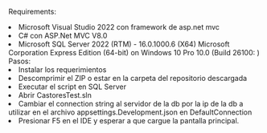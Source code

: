 Requirements:
<list>
  <li>Microsoft Visual Studio 2022 con framework de asp.net mvc</li>
  <li>C# con ASP.Net MVC V8.0</li>
  <li>Microsoft SQL Server 2022 (RTM) - 16.0.1000.6 (X64) Microsoft Corporation  Express Edition (64-bit) on Windows 10 Pro 10.0 <X64> (Build 26100: )</li>
</list>
Pasos:
  <list>
    <li>Instalar los requerimientos</li>
    <li>Descomprimir el ZIP o estar en la carpeta del repositorio descargada</li>
    <li>Executar el script en SQL Server</li>
    <li>Abrir CastoresTest.sln</li>
    <li>Cambiar el connection string al servidor de la db por la ip de la db a utilizar en el archivo appsettings.Development.json en DefaultConnection</li>
    <li>Presionar F5 en el IDE y esperar a que cargue la pantalla principal.</li>
  </list>
